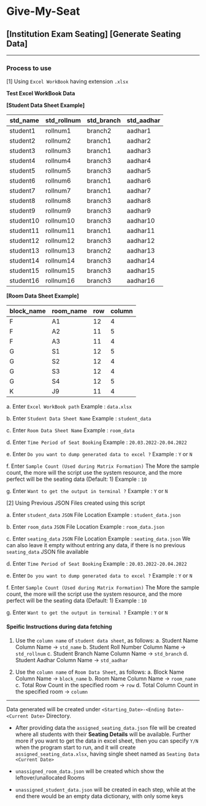 # Give-My-Seat
## [Institution Exam Seating] [Generate Seating Data]

---

### Process to use
[1] Using `Excel WorkBook` having extension `.xlsx`

**Test Excel WorkBook Data**

**[Student Data Sheet Example]**

| std_name | std_rollnum | std_branch | std_aadhar |
| - | - | - | - |
| student1 | rollnum1 | branch2 | aadhar1 |
| student2 | rollnum2 | branch1 | aadhar2 |
| student3 | rollnum3 | branch1 | aadhar3 |
| student4 | rollnum4 | branch3 | aadhar4 |
| student5 | rollnum5 | branch3 | aadhar5 |
| student6 | rollnum6 | branch1 | aadhar6 |
| student7 | rollnum7 | branch1 | aadhar7 |
| student8 | rollnum8 | branch3 | aadhar8 |
| student9 | rollnum9 | branch3 | aadhar9 |
| student10 | rollnum10 | branch3 | aadhar10 |
| student11 | rollnum11 | branch1 | aadhar11 |
| student12 | rollnum12 | branch3 | aadhar12 |
| student13 | rollnum13 | branch2 | aadhar13 |
| student14 | rollnum14 | branch3 | aadhar14 |
| student15 | rollnum15 | branch3 | aadhar15 |
| student16 | rollnum16 | branch3 | aadhar16 |

**[Room Data Sheet Example]**

| block_name | room_name | row | column |
| - | - | - | - |
| F | A1 | 12 | 4 |
| F | A2 | 11 | 5 |
| F | A3 | 11 | 4 |
| G | S1 | 12 | 5 |
| G | S2 | 12 | 4 |
| G | S3 | 12 | 4 |
| G | S4 | 12 | 5 |
| K | J9 | 11 | 4 |

a. Enter `Excel WorkBook path`
	Example : `data.xlsx`

b. Enter `Student Data Sheet Name`
	Example : `student_data`

c. Enter `Room Data Sheet Name`
	Example : `room_data`

d. Enter `Time Period of Seat Booking`
	Example : `20.03.2022-20.04.2022`

e. Enter `Do you want to dump generated data to excel ?`
	Example : `Y` or `N`

f. Enter `Sample Count (Used during Matrix Formation)`
	The More the sample count,
	the more will the script use the system resource,
	and the more perfect will be the seating data
	(Default: 1)
	Example : `10`

g. Enter `Want to get the output in terminal ?`
	Example : `Y` or `N`


[2] Using Previous JSON Files created using this script

a. Enter `student_data` `JSON` File Location
		Example : `student_data.json`

b. Enter `room_data` `JSON` File Location
		Example : `room_data.json`

c. Enter `seating_data` `JSON` File Location
		Example : `seating_data.json`
		We can also leave it empty without entring any data, if there is no previous `seating_data` JSON file available

d. Enter `Time Period of Seat Booking`
	Example : `20.03.2022-20.04.2022`

e. Enter `Do you want to dump generated data to excel ?`
	Example : `Y` or `N`

f. Enter `Sample Count (Used during Matrix Formation)`
	The More the sample count,
	the more will the script use the system resource,
	and the more perfect will be the seating data
	(Default: 1)
	Example : `10`

g. Enter `Want to get the output in terminal ?`
	Example : `Y` or `N`

#### Speific Instructions during data fetching

1. Use the `column name` of `student data sheet`, as follows:
	a. Student Name Column Name -> `std_name`
	b. Student Roll Number Column Name -> `std_rollnum`
	c. Student Branch Name Column Name -> `std_branch`
	d. Student Aadhar Column Name -> `std_aadhar`

2. Use the `column name` of `Room Data Sheet`, as follows:
	a. Block Name Column Name -> `block_name`
	b. Room Name Column Name -> `room_name`
	c. Total Row Count in the specified room -> `row`
	d. Total Column Count in the specified room -> `column`

---

Data generated will be created under `<Starting_Date>-<Ending Date>-<Current Date>` Directory.

* After providing data the `assigned_seating_data.json` file will be created where all students with their **Seating Details** will be available. Further more if you want to get the data in excel sheet, then you can specify `Y/N` when the program start to run, and it will create `assigned_seating_data.xlsx`, having single sheet named as `Seating Data <Current Date>`

* `unassigned_room_data.json` will be created which show the leftover/unallocated Rooms

* `unassigned_student_data.json` will be created in each step, while at the end there would be an empty data dictionary, with only some keys